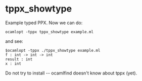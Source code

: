 # tppx_showtype
Example typed PPX. Now we can do:

`ocamlopt -tppx tppx_showtype example.ml`

and see:

```
$ocamlopt -tppx ./tppx_showtype example.ml 
f : int -> int -> int
result : int
x : int
```

Do not try to install -- ocamlfind doesn't know about tppx (yet).


